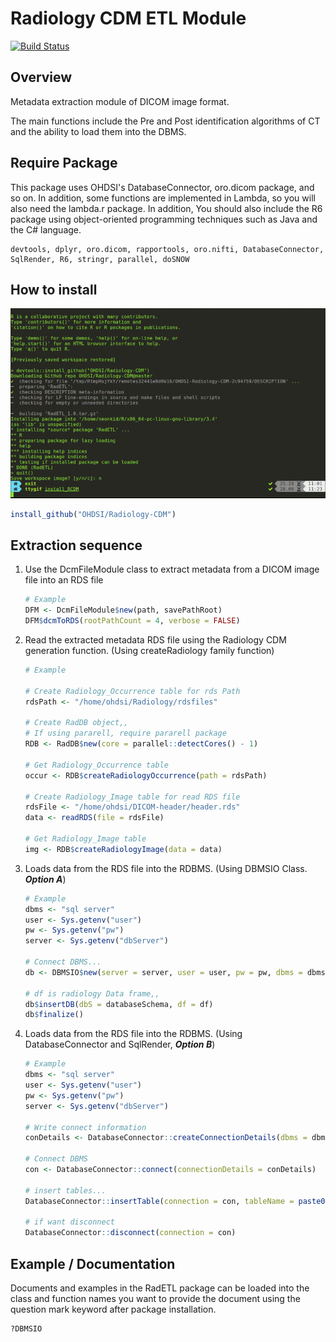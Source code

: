 # Radiology CDM ETL Module

[![Build Status](https://travis-ci.com/OHDSI/Radiology-CDM.svg?branch=master)](https://travis-ci.com/OHDSI/Radiology-CDM)



## Overview

Metadata extraction module of DICOM image format.

The main functions include the Pre and Post identification algorithms of CT and the ability to load them into the DBMS.

 

## Require Package

This package uses OHDSI's DatabaseConnector, oro.dicom package, and so on. In addition, some functions are implemented in Lambda, so you will also need the lambda.r package. In addition, You should also include the R6 package using object-oriented programming techniques such as Java and the C# language.

```
devtools, dplyr, oro.dicom, rapportools, oro.nifti, DatabaseConnector, SqlRender, R6, stringr, parallel, doSNOW
```



## How to install
![install_RCDM](./image/image_RCDM.gif)

```R
install_github("OHDSI/Radiology-CDM")
```



## Extraction sequence

1. Use the DcmFileModule class to extract metadata from a DICOM image file into an RDS file

   ```R
   # Example
   DFM <- DcmFileModule$new(path, savePathRoot)
   DFM$dcmToRDS(rootPathCount = 4, verbose = FALSE)
   ```

2. Read the extracted metadata RDS file using the Radiology CDM generation function. 
   (Using createRadiology family function)

   ```R
   # Example 
   
   # Create Radiology_Occurrence table for rds Path
   rdsPath <- "/home/ohdsi/Radiology/rdsfiles"
   
   # Create RadDB object,,
   # If using pararell, require pararell package
   RDB <- RadDB$new(core = parallel::detectCores() - 1)
   
   # Get Radiology_Occurrence table
   occur <- RDB$createRadiologyOccurrence(path = rdsPath)
   
   # Create Radiology_Image table for read RDS file
   rdsFile <- "/home/ohdsi/DICOM-header/header.rds"
   data <- readRDS(file = rdsFile)
   
   # Get Radiology_Image table
   img <- RDB$createRadiologyImage(data = data)
   ```

3. Loads data from the RDS file into the RDBMS. (Using DBMSIO Class. ***Option A***)

   ```R
   # Example
   dbms <- "sql server"
   user <- Sys.getenv("user")
   pw <- Sys.getenv("pw")
   server <- Sys.getenv("dbServer")
   
   # Connect DBMS...
   db <- DBMSIO$new(server = server, user = user, pw = pw, dbms = dbms)
   
   # df is radiology Data frame,,
   db$insertDB(dbS = databaseSchema, df = df)
   db$finalize()
   ```

4. Loads data from the RDS file into the RDBMS. (Using DatabaseConnector and SqlRender, ***Option B***)

   ```R
   # Example
   dbms <- "sql server"
   user <- Sys.getenv("user")
   pw <- Sys.getenv("pw")
   server <- Sys.getenv("dbServer")
   
   # Write connect information
   conDetails <- DatabaseConnector::createConnectionDetails(dbms = dbms, user = user, password = pw, server = server)
   
   # Connect DBMS
   con <- DatabaseConnector::connect(connectionDetails = conDetails)
   
   # insert tables...
   DatabaseConnector::insertTable(connection = con, tableName = paste0(databaseSchema, tbSchema), data = df)
   
   # if want disconnect
   DatabaseConnector::disconnect(connection = con)
   ```


## Example / Documentation

Documents and examples in the RadETL package can be loaded into the class and function names you want to provide the document using the question mark keyword after package installation.

```R
?DBMSIO
```

